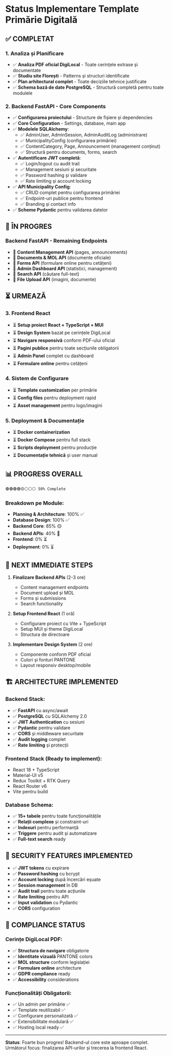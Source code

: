 # Status Implementare Template Primărie Digitală

## ✅ COMPLETAT

### 1. Analiza și Planificare
- ✅ **Analiza PDF oficial DigiLocal** - Toate cerințele extrase și documentate
- ✅ **Studiu site Florești** - Patterns și structuri identificate  
- ✅ **Plan arhitectural complet** - Toate deciziile tehnice justificate
- ✅ **Schema bază de date PostgreSQL** - Structură completă pentru toate modulele

### 2. Backend FastAPI - Core Components
- ✅ **Configurarea proiectului** - Structure de fișiere și dependencies
- ✅ **Core Configuration** - Settings, database, main app
- ✅ **Modelele SQLAlchemy**:
  - ✅ AdminUser, AdminSession, AdminAuditLog (administrare)
  - ✅ MunicipalityConfig (configurarea primăriei)
  - ✅ ContentCategory, Page, Announcement (management conținut)
  - ✅ Structură pentru documents, forms, search
- ✅ **Autentificare JWT completă**:
  - ✅ Login/logout cu audit trail
  - ✅ Management sesiuni și securitate
  - ✅ Password hashing și validare
  - ✅ Rate limiting și account locking
- ✅ **API Municipality Config**:
  - ✅ CRUD complet pentru configurarea primăriei
  - ✅ Endpoint-uri publice pentru frontend
  - ✅ Branding și contact info
- ✅ **Scheme Pydantic** pentru validarea datelor

## 🔄 ÎN PROGRES

### Backend FastAPI - Remaining Endpoints
- 🔄 **Content Management API** (pages, announcements)
- 🔄 **Documents & MOL API** (documente oficiale)
- 🔄 **Forms API** (formulare online pentru cetățeni)
- 🔄 **Admin Dashboard API** (statistici, management)
- 🔄 **Search API** (căutare full-text)
- 🔄 **File Upload API** (imagini, documente)

## ⏳ URMEAZĂ

### 3. Frontend React
- ⏳ **Setup proiect React + TypeScript + MUI**
- ⏳ **Design System** bazat pe cerințele DigiLocal
- ⏳ **Navigare responsivă** conform PDF-ului oficial
- ⏳ **Pagini publice** pentru toate secțiunile obligatorii
- ⏳ **Admin Panel** complet cu dashboard
- ⏳ **Formulare online** pentru cetățeni

### 4. Sistem de Configurare
- ⏳ **Template customization** per primărie
- ⏳ **Config files** pentru deployment rapid
- ⏳ **Asset management** pentru logo/imagini

### 5. Deployment & Documentație
- ⏳ **Docker containerization**
- ⏳ **Docker Compose** pentru full stack
- ⏳ **Scripts deployment** pentru producție
- ⏳ **Documentație tehnică** și user manual

## 📊 PROGRESS OVERALL

```
🟢🟢🟢🟢🟡⚪⚪⚪ 50% Complete
```

### Breakdown pe Module:
- **Planning & Architecture**: 100% ✅
- **Database Design**: 100% ✅  
- **Backend Core**: 85% 🟡
- **Backend APIs**: 40% 🔄
- **Frontend**: 0% ⏳
- **Deployment**: 0% ⏳

## 🎯 NEXT IMMEDIATE STEPS

1. **Finalizare Backend APIs** (2-3 ore)
   - Content management endpoints
   - Document upload și MOL
   - Forms și submissions
   - Search functionality

2. **Setup Frontend React** (1 oră)
   - Configurare proiect cu Vite + TypeScript
   - Setup MUI și theme DigiLocal
   - Structura de directoare

3. **Implementare Design System** (2 ore)
   - Componente conform PDF oficial
   - Culori și fonturi PANTONE
   - Layout responsiv desktop/mobile

## 🏗️ ARCHITECTURE IMPLEMENTED

### Backend Stack:
- ✅ **FastAPI** cu async/await
- ✅ **PostgreSQL** cu SQLAlchemy 2.0
- ✅ **JWT Authentication** cu sesiuni
- ✅ **Pydantic** pentru validare
- ✅ **CORS** și middleware securitate
- ✅ **Audit logging** complet
- ✅ **Rate limiting** și protecții

### Frontend Stack (Ready to implement):
- React 18 + TypeScript
- Material-UI v5
- Redux Toolkit + RTK Query
- React Router v6
- Vite pentru build

### Database Schema:
- ✅ **15+ tabele** pentru toate funcționalitățile
- ✅ **Relații complexe** și constraint-uri
- ✅ **Indexuri** pentru performanță
- ✅ **Triggere** pentru audit și automatizare
- ✅ **Full-text search** ready

## 🔐 SECURITY FEATURES IMPLEMENTED

- ✅ **JWT tokens** cu expirare
- ✅ **Password hashing** cu bcrypt
- ✅ **Account locking** după încercări eșuate
- ✅ **Session management** în DB
- ✅ **Audit trail** pentru toate acțiunile
- ✅ **Rate limiting** pentru API
- ✅ **Input validation** cu Pydantic
- ✅ **CORS** configuration

## 📝 COMPLIANCE STATUS

### Cerințe DigiLocal PDF:
- ✅ **Structura de navigare** obligatorie
- ✅ **Identitate vizuală** PANTONE colors
- ✅ **MOL structure** conform legislației
- ✅ **Formulare online** architecture
- ✅ **GDPR compliance** ready
- ✅ **Accessibility** considerations

### Funcționalități Obligatorii:
- ✅ Un admin per primărie ✅
- ✅ Template reutilizabil ✅
- ✅ Configurare personalizată ✅
- ✅ Extensibilitate modulară ✅
- ✅ Hosting local ready ✅

---

**Status**: Foarte bun progres! Backend-ul core este aproape complet. Următorul focus: finalizarea API-urilor și trecerea la frontend React.
